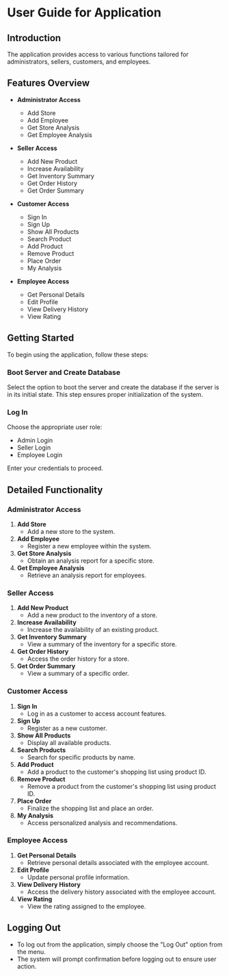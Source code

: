 # User Guide for Application

## Introduction
The application provides access to various functions tailored for administrators, sellers, customers, and employees.

## Features Overview
- **Administrator Access**
  - Add Store
  - Add Employee
  - Get Store Analysis
  - Get Employee Analysis

- **Seller Access**
  - Add New Product
  - Increase Availability
  - Get Inventory Summary
  - Get Order History
  - Get Order Summary

- **Customer Access**
  - Sign In
  - Sign Up
  - Show All Products
  - Search Product
  - Add Product
  - Remove Product
  - Place Order
  - My Analysis

- **Employee Access**
  - Get Personal Details
  - Edit Profile
  - View Delivery History
  - View Rating

## Getting Started
To begin using the application, follow these steps:

### Boot Server and Create Database
Select the option to boot the server and create the database if the server is in its initial state. This step ensures proper initialization of the system.

### Log In
Choose the appropriate user role:
- Admin Login
- Seller Login
- Employee Login

Enter your credentials to proceed.

## Detailed Functionality

### Administrator Access
1. **Add Store**
   - Add a new store to the system.
2. **Add Employee**
   - Register a new employee within the system.
3. **Get Store Analysis**
   - Obtain an analysis report for a specific store.
4. **Get Employee Analysis**
   - Retrieve an analysis report for employees.

### Seller Access
1. **Add New Product**
   - Add a new product to the inventory of a store.
2. **Increase Availability**
   - Increase the availability of an existing product.
3. **Get Inventory Summary**
   - View a summary of the inventory for a specific store.
4. **Get Order History**
   - Access the order history for a store.
5. **Get Order Summary**
   - View a summary of a specific order.

### Customer Access
1. **Sign In**
   - Log in as a customer to access account features.
2. **Sign Up**
   - Register as a new customer.
3. **Show All Products**
   - Display all available products.
4. **Search Products**
   - Search for specific products by name.
5. **Add Product**
   - Add a product to the customer's shopping list using product ID.
6. **Remove Product**
   - Remove a product from the customer's shopping list using product ID.
7. **Place Order**
   - Finalize the shopping list and place an order.
8. **My Analysis**
   - Access personalized analysis and recommendations.

### Employee Access
1. **Get Personal Details**
   - Retrieve personal details associated with the employee account.
2. **Edit Profile**
   - Update personal profile information.
3. **View Delivery History**
   - Access the delivery history associated with the employee account.
4. **View Rating**
   - View the rating assigned to the employee.

## Logging Out
- To log out from the application, simply choose the "Log Out" option from the menu.
- The system will prompt confirmation before logging out to ensure user action.
